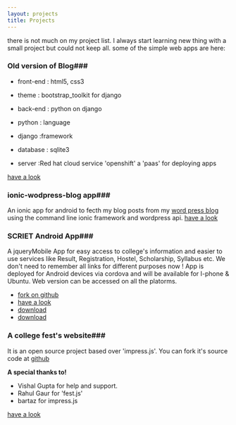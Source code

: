 ```yaml
---
layout: projects
title: Projects
---
```


there is not much on my project list. I always start learning new thing with a small project but could not keep all.
some of the simple web apps are here:

### Old version of Blog###

* front-end : html5, css3

* theme : bootstrap_toolkit for django

* back-end : python on django
* python : language
* django :framework

* database : sqlite3

* server :Red hat cloud service 'openshift' a 'paas' for deploying apps

[have a look](http://blog-satyamyadav.rhcloud.com)



### ionic-wodpress-blog app###

An ionic app for android to fecth my blog posts from my [word press blog](http://satyamyadav.wordpress.com) using the command line ionic
framework and wordpress api.
[have a look](http://satyamyadav.github.io/ionic-wordpress-blog)



### SCRIET Android App###

A jqueryMobile App for easy access to college's information and easier to use services like Result, Registration, Hostel, Scholarship, Syllabus etc.
We don't need to remember all links for different purposes now !
App is deployed for Android devices via cordova and will be available for I-phone & Ubuntu. Web version can be accessed on all the platorms. 

* [fork on github](https://github.com/satyamyadav/scriet-app)
* [have a look](http://satyamyadav.github.io/scriet-app/)
* [download](http://satyamyadav.github.io/apk/com.satyamyadav.scriet-1-v0.0.2.apk)
* [download](https://www.dropbox.com/s/uk73mb037bs85md/com.satyamyadav.scriet-1-v0.0.2.apk)


### A college fest's website###
It is an open source project based over 'impress.js'. You can fork it's source code at [github](http://github.com/satyamyadav/convergence)

**A special thanks to!**

* Vishal Gupta for help and support.
* Rahul Gaur for 'fest.js'
* bartaz for impress.js

[have a look](http://satyamyadav.github.io/convergence)   



